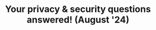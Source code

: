 ---
title: "Your privacy & security questions answered! (August '24)"
description: "Going to do our best to answer privacy, security, digital rights, and personal questions for all of you for August 2024."
datePublished: 2024-08-27
dateUpdated: 2024-08-27
linkYouTube: "https://www.youtube.com/watch?v=V6G3suH-ap8"
linkForum: "https://discuss.techlore.tech/t/your-privacy-security-questions-answered-august-24/9773"
linkPeerTube: "https://neat.tube/w/1J6nktufCEKPBeGxo2u77r"
tags: ["Livestream","Q&A"]
---